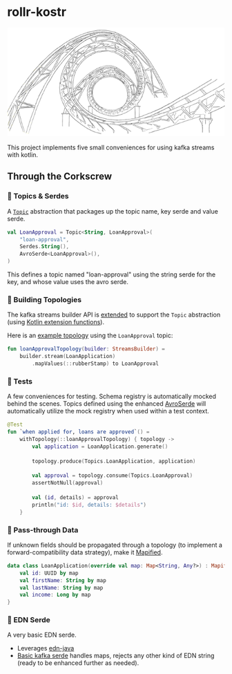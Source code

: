 # rollr-kostr

![rollr-kostr](rollercoaster-297308_640.png)
<!-- (Image from https://pixabay.com/vectors/rollercoaster-roller-coaster-297308/) -->

This project implements five small conveniences for using kafka streams with
kotlin.

## Through the Corkscrew

### 🎢 Topics & Serdes

A [`Topic`](client/src/main/kotlin/kostr/topic/Topic.kt) abstraction that
packages up the topic name, key serde and value serde.

```kotlin
val LoanApproval = Topic<String, LoanApproval>(
    "loan-approval",
    Serdes.String(),
    AvroSerde<LoanApproval>(),
)
```

This defines a topic named "loan-approval" using the string serde for the key,
and whose value uses the avro serde.

### 🎢 Building Topologies

The kafka streams builder API
is [extended](streams/src/main/kotlin/kostr/streams/StreamsBuilder.kt)
to support the `Topic` abstraction (using [Kotlin extension functions](https://kotlinlang.org/docs/reference/extensions.html)).

Here is an [example topology](examples/underwriting/src/main/kotlin/com/acmeinc/underwriting/LoanApprovalTopology.kt)
using the `LoanApproval` topic:

```kotlin
fun loanApprovalTopology(builder: StreamsBuilder) =
    builder.stream(LoanApplication)
        .mapValues(::rubberStamp) to LoanApproval
```

### 🎢 Tests

A few conveniences for testing. Schema registry is automatically mocked behind
the scenes. Topics defined using the enhanced [AvroSerde](avro-serde/src/main/kotlin/kostr/streams/serdes/avro/Avro.kt) 
will automatically utilize the mock registry when used within a test context.

```kotlin
@Test
fun `when applied for, loans are approved`() =
    withTopology(::loanApprovalTopology) { topology ->
        val application = LoanApplication.generate()

        topology.produce(Topics.LoanApplication, application)

        val approval = topology.consume(Topics.LoanApproval)
        assertNotNull(approval)

        val (id, details) = approval
        println("id: $id, details: $details")
    }
```

### 🎢 Pass-through Data

If unknown fields should be propagated through a topology (to implement a 
forward-compatibility data strategy), make it [Mapified](core/src/main/kotlin/kostr/Mapified.kt).

```kotlin
data class LoanApplication(override val map: Map<String, Any?>) : Mapified {
    val id: UUID by map
    val firstName: String by map
    val lastName: String by map
    val income: Long by map
}
```

### 🎢 EDN Serde

A very basic EDN serde.
- Leverages [edn-java](https://github.com/bpsm/edn-java)
- [Basic kafka serde](edn-serde/src/main/kotlin/kostr/serde/Edn.kt) handles maps, rejects
  any other kind of EDN string (ready to be enhanced further as needed).
